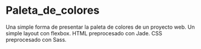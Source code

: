 # Paleta_de_colores
Una simple forma de presentar la paleta de colores de un proyecto web.
Un simple layout con flexbox.
HTML preprocesado con Jade.
CSS preprocesado con Sass.
